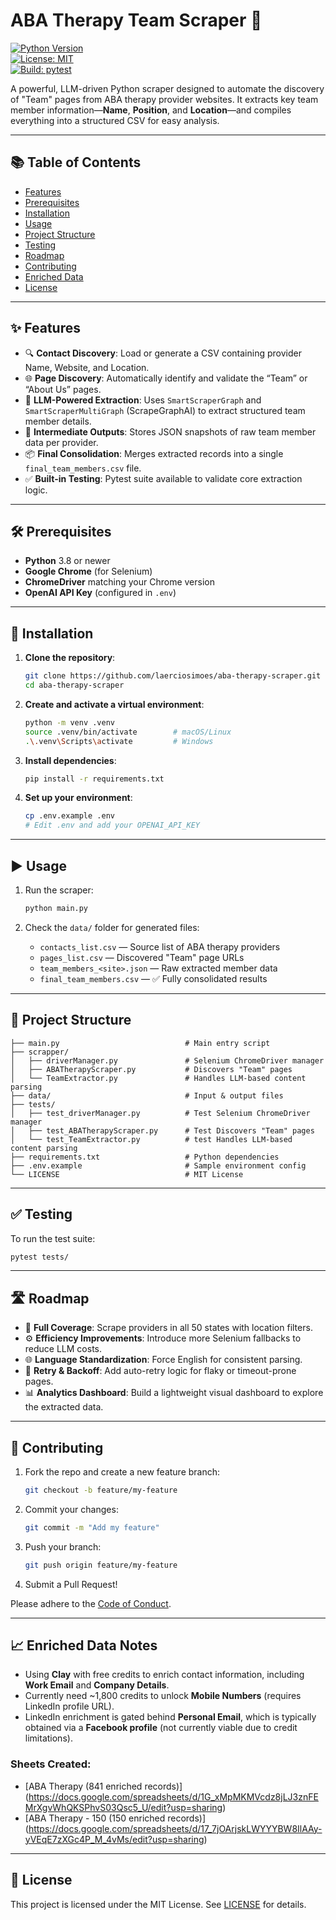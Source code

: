 # ABA Therapy Team Scraper 🚀

[![Python Version](https://img.shields.io/badge/python-3.8%2B-blue.svg)](https://www.python.org/)  
[![License: MIT](https://img.shields.io/badge/License-MIT-green.svg)](LICENSE)  
[![Build: pytest](https://img.shields.io/badge/build-passing-brightgreen.svg)](https://github.com/laerciosimoes/aba-therapy-scraper/actions)

A powerful, LLM-driven Python scraper designed to automate the discovery of "Team" pages from ABA therapy provider websites. It extracts key team member information—**Name**, **Position**, and **Location**—and compiles everything into a structured CSV for easy analysis.

---

## 📚 Table of Contents

- [Features](#features)
- [Prerequisites](#prerequisites)
- [Installation](#installation)
- [Usage](#usage)
- [Project Structure](#project-structure)
- [Testing](#testing)
- [Roadmap](#roadmap)
- [Contributing](#contributing)
- [Enriched Data](#enriched-data)
- [License](#license)

---

## ✨ Features

- 🔍 **Contact Discovery**: Load or generate a CSV containing provider Name, Website, and Location.
- 🌐 **Page Discovery**: Automatically identify and validate the “Team” or “About Us” pages.
- 🧠 **LLM-Powered Extraction**: Uses `SmartScraperGraph` and `SmartScraperMultiGraph` (ScrapeGraphAI) to extract structured team member details.
- 💾 **Intermediate Outputs**: Stores JSON snapshots of raw team member data per provider.
- 📦 **Final Consolidation**: Merges extracted records into a single `final_team_members.csv` file.
- ✅ **Built-in Testing**: Pytest suite available to validate core extraction logic.

---

## 🛠 Prerequisites

- **Python** 3.8 or newer  
- **Google Chrome** (for Selenium)  
- **ChromeDriver** matching your Chrome version  
- **OpenAI API Key** (configured in `.env`)

---

## 🚀 Installation

1. **Clone the repository**:
   ```bash
   git clone https://github.com/laerciosimoes/aba-therapy-scraper.git
   cd aba-therapy-scraper
   ```

2. **Create and activate a virtual environment**:
   ```bash
   python -m venv .venv
   source .venv/bin/activate        # macOS/Linux
   .\.venv\Scripts\activate         # Windows
   ```

3. **Install dependencies**:
   ```bash
   pip install -r requirements.txt
   ```

4. **Set up your environment**:
   ```bash
   cp .env.example .env
   # Edit .env and add your OPENAI_API_KEY
   ```

---

## ▶️ Usage

1. Run the scraper:
   ```bash
   python main.py
   ```

2. Check the `data/` folder for generated files:
   - `contacts_list.csv` — Source list of ABA therapy providers
   - `pages_list.csv` — Discovered "Team" page URLs
   - `team_members_<site>.json` — Raw extracted member data
   - `final_team_members.csv` — ✅ Fully consolidated results

---

## 📂 Project Structure

```plaintext
├── main.py                            # Main entry script
├── scrapper/
│   ├── driverManager.py               # Selenium ChromeDriver manager
│   ├── ABATherapyScraper.py           # Discovers "Team" pages
│   └── TeamExtractor.py               # Handles LLM-based content parsing
├── data/                              # Input & output files
├── tests/
│   ├── test_driverManager.py          # Test Selenium ChromeDriver manager
│   ├── test_ABATherapyScraper.py      # Test Discovers "Team" pages
│   └── test_TeamExtractor.py          # test Handles LLM-based content parsing
├── requirements.txt                   # Python dependencies
├── .env.example                       # Sample environment config
└── LICENSE                            # MIT License
```

---

## ✅ Testing

To run the test suite:

```bash
pytest tests/
```

---

## 🛣 Roadmap

- 🔄 **Full Coverage**: Scrape providers in all 50 states with location filters.
- ⚙️ **Efficiency Improvements**: Introduce more Selenium fallbacks to reduce LLM costs.
- 🌐 **Language Standardization**: Force English for consistent parsing.
- 🔁 **Retry & Backoff**: Add auto-retry logic for flaky or timeout-prone pages.
- 📊 **Analytics Dashboard**: Build a lightweight visual dashboard to explore the extracted data.

---

## 🤝 Contributing

1. Fork the repo and create a new feature branch:
   ```bash
   git checkout -b feature/my-feature
   ```
2. Commit your changes:
   ```bash
   git commit -m "Add my feature"
   ```
3. Push your branch:
   ```bash
   git push origin feature/my-feature
   ```
4. Submit a Pull Request!

Please adhere to the [Code of Conduct](CODE_OF_CONDUCT.md).

---

## 📈 Enriched Data Notes

- Using **Clay** with free credits to enrich contact information, including **Work Email** and **Company Details**.
- Currently need ~1,800 credits to unlock **Mobile Numbers** (requires LinkedIn profile URL).
- LinkedIn enrichment is gated behind **Personal Email**, which is typically obtained via a **Facebook profile** (not currently viable due to credit limitations).

### Sheets Created:
- [ABA Therapy (841 enriched records)] (https://docs.google.com/spreadsheets/d/1G_xMpMKMVcdz8jLJ3znFEMrXgvWhQKSPhvS03Qsc5_U/edit?usp=sharing)
- [ABA Therapy - 150 (150 enriched records)] (https://docs.google.com/spreadsheets/d/17_7jOArjskLWYYYBW8IlAAy-yVEqE7zXGc4P_M_4vMs/edit?usp=sharing)

---

## 📜 License

This project is licensed under the MIT License. See [LICENSE](LICENSE) for details.